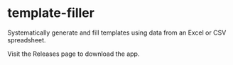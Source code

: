 # template-filler
Systematically generate and fill templates using data from an Excel or CSV spreadsheet.

Visit the Releases page to download the app.
